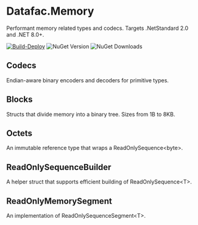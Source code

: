 # Datafac.Memory
Performant memory related types and codecs. Targets .NetStandard 2.0 and .NET 8.0+.

[![Build-Deploy](https://github.com/datafac/memory/actions/workflows/dotnet.yml/badge.svg)](https://github.com/datafac/memory/actions/workflows/dotnet.yml)
![NuGet Version](https://img.shields.io/nuget/v/Datafac.Memory)
![NuGet Downloads](https://img.shields.io/nuget/dt/Datafac.Memory)

## Codecs
Endian-aware binary encoders and decoders for primitive types.

## Blocks
Structs that divide memory into a binary tree. Sizes from 1B to 8KB.

## Octets
An immutable reference type that wraps a ReadOnlySequence\<byte\>.

## ReadOnlySequenceBuilder
A helper struct that supports efficient building of ReadOnlySequence\<T\>.

## ReadOnlyMemorySegment
An implementation of ReadOnlySequenceSegment\<T\>.
